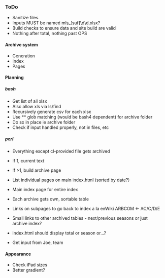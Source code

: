 ### ToDo
- Sanitize files
- Inputs MUST be named mls_[suf]\d\d.xlsx?
- Build checks to ensure data and site build are valid
- Nothing after total, nothing past OPS
#### Archive system
- Generation
- Index
- Pages

#### Planning
##### bash
- Get list of all xlsx
- Also allow xls via ls/find
- Recursively generate csv for each xlsx
- Use ** glob matching (would be bash4 dependent) for archive folder
- Do so in place ie archive folder
- Check if input handled properly, not in files, etc
##### perl
- Everything except cl-provided file gets archived
- If 1, current text
- If >1, build archive page
- List individual pages on main index.html (sorted by date?)
- Main index page for entire index
- Each archive gets own, sortable table
- Links on subpages to go back to index a la enWiki ARBCOM <- AC/C/D/E
- Small links to other archived tables - next/previous seasons or just archive index?

- index.html should display total or season or...?
- Get input from Joe, team


#### Appearance
- Check iPad sizes
- Better gradient?
